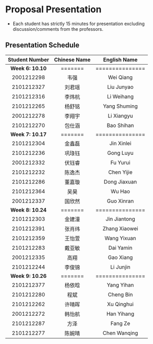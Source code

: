 # Proposal Presentation 
* Each student has strictly 15 minutes for presentation excluding discussion/comments from the professors.

## Presentation Schedule
Student Number | Chinese Name | English Name
:---:|:---:|:---:
**Week 6: 10.10** | ======= | ===============
2001212298 | 韦强 | Wei Qiang
2101212327 | 刘君瑶 | Liu Junyao
2101212316 | 李炜杭 | Li Weihang
2101212265 | 杨舒铭 | Yang Shuming
2001212278 | 李翔宇 | Li Xiangyu
2101212270 | 包仕涵 | Bao Shihan
**Week 7: 10.17** | ======= | ===============
2101212304 | 金鑫磊 | Jin Xinlei
2101212236 | 巩琭钰 | Gong Luyu
2001212332 | 伏钰睿 | Fu Yurui
2101212232 | 陈逸杰 | Chen Yijie
2101212286 | 董嘉璇 | Dong Jiaxuan
2101212364 | 吴昊 | Wu Hao
2001212337 | 国欣然 | Guo Xinran
**Week 8: 10.24** | ======= | ===============
2101212303 | 金建潼 | Jin Jiantong
2101212391 | 张肖纬 | Zhang Xiaowei
2101212359 | 王怡萱 | Wang Yixuan
2101212283 | 戴亚敏 | Dai Yamin
2001212335 | 高翔 | Gao Xiang
2101212244 | 李俊锦 | Li Junjin
**Week 9: 10.26** | ======= | ===============
2101212377 | 杨依晗 | Yang Yihan
2101212280 | 程斌 | Cheng Bin
2101212262 | 许晴晖 | Xu Qinghui
2001212272 | 韩怡航 | Han Yihang
2101212287 | 方泽 | Fang Ze
2101212277 | 陈婉晴 | Chen Wanqing
